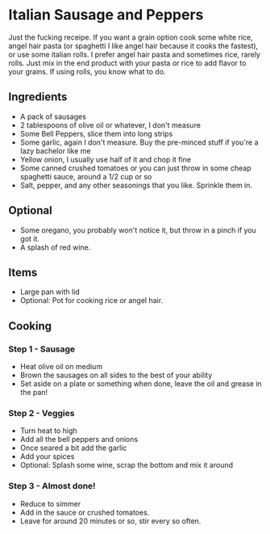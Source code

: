 # Italian Sausage and Peppers

Just the fucking receipe. If you want a grain option cook some white rice, angel hair pasta (or spaghetti I like angel hair because it cooks the fastest), or use some italian rolls. I prefer angel hair pasta and sometimes rice, rarely rolls. Just mix in the end product with your pasta or rice to add flavor to your grains. If using rolls, you know what to do.

## Ingredients

- A pack of sausages
- 2 tablespoons of olive oil or whatever, I don't measure
- Some Bell Peppers, slice them into long strips
- Some garlic, again I don't measure. Buy the pre-minced stuff if you're a lazy bachelor like me
- Yellow onion, I usually use half of it and chop it fine
- Some canned crushed tomatoes or you can just throw in some cheap spaghetti sauce, around a 1/2 cup or so
- Salt, pepper, and any other seasonings that you like. Sprinkle them in.

## Optional

- Some oregano, you probably won't notice it, but throw in a pinch if you got it.
- A splash of red wine.

## Items

- Large pan with lid
- Optional: Pot for cooking rice or angel hair.

## Cooking

### Step 1 - Sausage

- Heat olive oil on medium
- Brown the sausages on all sides to the best of your ability
- Set aside on a plate or something when done, leave the oil and grease in the pan!

### Step 2 - Veggies

- Turn heat to high
- Add all the bell peppers and onions
- Once seared a bit add the garlic
- Add your spices
- Optional: Splash some wine, scrap the bottom and mix it around

### Step 3 - Almost done!

- Reduce to simmer 
- Add in the sauce or crushed tomatoes.
- Leave for around 20 minutes or so, stir every so often.
